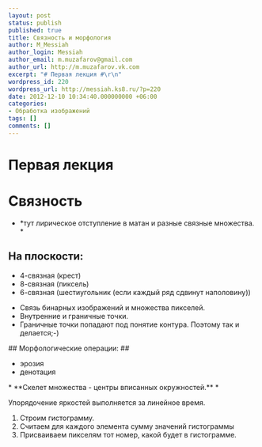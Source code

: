 ```yaml
---
layout: post
status: publish
published: true
title: Связность и морфология
author: M_Messiah
author_login: Messiah
author_email: m.muzafarov@gmail.com
author_url: http://m.muzafarov.vk.com
excerpt: "# Первая лекция #\r\n"
wordpress_id: 220
wordpress_url: http://messiah.ks8.ru/?p=220
date: 2012-12-10 10:34:40.000000000 +06:00
categories:
- Обработка изображений
tags: []
comments: []
---
```

# Первая лекция #

# Связность #
* *тут лирическое отступление в матан и разные связные множества. *
## На плоскости: ##
<ul>
	<li>4-связная (крест)</li>
	<li>8-связная (пиксель)</li>
	<li>6-связная (шестиугольник (если каждый ряд сдвинут наполовину))</li>
</ul>
<div></div>
<ul>
	<li>Связь бинарных изображений и множества пикселей.</li>
	<li>Внутренние и граничные точки.</li>
	<li>Граничные точки попадают под понятие контура. Поэтому так и делается;-)</li>
</ul>
## Морфологические операции: ##
<ul>
	<li>эрозия</li>
	<li>денотация</li>
</ul>
* **Скелет множества - центры вписанных окружностей.** *

Упорядочение яркостей выполняется за линейное время.
<ol>
	<li>Строим гистограмму.</li>
	<li>Считаем для каждого элемента сумму значений гистограммы</li>
	<li>Присваиваем пикселям тот номер, какой будет в гистограмме.</li>
</ol>
